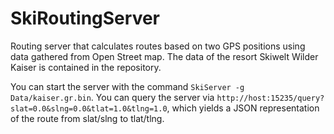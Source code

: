 # SkiRoutingServer

Routing server that calculates routes based on two GPS positions using data gathered from Open Street map. The data of the resort Skiwelt Wilder Kaiser is contained in the repository.

You can start the server with the command `SkiServer -g Data/kaiser.gr.bin`.
You can query the server via `http://host:15235/query?slat=0.0&slng=0.0&tlat=1.0&tlng=1.0`, which yields a JSON representation of the route from slat/slng to tlat/tlng.
